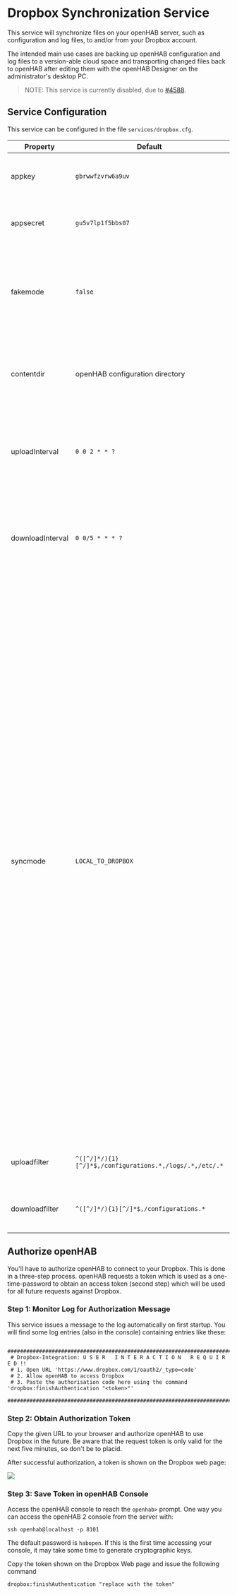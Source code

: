 # Dropbox Synchronization Service

This service will synchronize files on your openHAB server, such as configuration and log files, to and/or from your Dropbox account.

The intended main use cases are backing up openHAB configuration and log files to a version-able cloud space and transporting changed files back to openHAB after editing them with the openHAB Designer on the administrator's desktop PC.

> NOTE: This service is currently disabled, due to [#4588](https://github.com/openhab/openhab1-addons/issues/4588).

## Service Configuration

This service can be configured in the file `services/dropbox.cfg`.

| Property | Default | Required | Description |
|----------|---------|:--------:|-------------|
| appkey   | `gbrwwfzvrw6a9uv` |  Yes due to [#4588](https://github.com/openhab/openhab1-addons/issues/4588) | the default app key is defunct and code changes are necessary. |
| appsecret | `gu5v7lp1f5bbs07` | Yes due to [#4588](https://github.com/openhab/openhab1-addons/issues/4588) | the default app secret is defunct and code changes are necessary. |
| fakemode |  `false` |   No    | operates the synchronizer in fake mode which avoids uploading files to or downloading files from Dropbox. Set to `true` as a test mode for the filter settings. |
| contentdir | openHAB configuration directory | No | the base directory to synchronize with openHAB, configure `uploadFilter` and `downloadFilter` to select files |
| uploadInterval | `0 0 2 * * ?` | No | a [cron expression](http://quartz-scheduler.org/documentation/quartz-2.1.x/tutorials/tutorial-lesson-06) to set the schedule for uploading changes to Dropbox.  The default schedule uploads changes every day at 2am. |
| downloadInterval | `0 0/5 * * * ?` | No | a [cron expression](http://quartz-scheduler.org/documentation/quartz-2.1.x/tutorials/tutorial-lesson-06) to set the schedule for downloading changes from Dropbox.  The default schedule downloads any changes every five minutes. |
| syncmode | `LOCAL_TO_DROPBOX` | No | There are three different synchronization modes available:<br/><br/>`DROPBOX_TO_LOCAL` - changed files will be downloaded from your Dropbox to openHAB only<br/>`LOCAL_TO_DROPBOX` - locally changed files will be uploaded to your Dropbox only<br/>`BIDIRECTIONAL` - files will be synchronized from Dropbox to your local openHAB and vice versa. All changes will be downloaded from Dropbox to your local system first. After that any local changes will be uploaded to Dropbox. Hence a concurrent change to one file will be overruled by Dropbox in any case.<br/><br/>In case your Dropbox returns the `reset` flag, all local files will be uploaded to your Dropbox once, even if your synchronization mode is set to `DROPBOX_TO_LOCAL`. The `reset` flag might be returned either if the synchronization has been the first call ever (so no delta cursor is available) or there might be technical issues at Dropbox which causes the connected clients to resynchronize their states with Dropbox again. |
| uploadfilter | `^([^/]*/){1}[^/]*$,/configurations.*,/logs/.*,/etc/.*` | No | The defaults are specific to openHAB 1.x running on Unix-like systems |
| downloadfilter | `^([^/]*/){1}[^/]*$,/configurations.*` | No | The defaults are specific to openHAB 1.x running on Unix-like systems |

## Authorize openHAB

You'll have to authorize openHAB to connect to your Dropbox. This is done in a three-step process. openHAB requests a token which is used as a one-time-password to obtain an access token (second step) which will be used for all future requests against Dropbox.

### Step 1: Monitor Log for Authorization Message

This service issues a message to the log automatically on first startup. You will find some log entries (also in the console) containing entries like these:

```text
 #########################################################################################
 # Dropbox-Integration: U S E R   I N T E R A C T I O N   R E Q U I R E D !!
 # 1. Open URL 'https://www.dropbox.com/1/oauth2/_type=code'
 # 2. Allow openHAB to access Dropbox
 # 3. Paste the authorisation code here using the command 'dropbox:finishAuthentication "<token>"'
 #########################################################################################
```

### Step 2: Obtain Authorization Token

Copy the given URL to your browser and authorize openHAB to use Dropbox in the future. Be aware that the request token is only valid for the next five minutes, so don't be to placid.

After successful authorization, a token is shown on the Dropbox web page:

![](https://github.com/openhab/openhab1-addons/wiki/images/screenshots/dropbox-authorization.png)

### Step 3: Save Token in openHAB Console

Access the openHAB console to reach the `openhab>` prompt.  One way you can access the openHAB 2 console from the server with:

```shell
ssh openhab@localhost -p 8101
```

The default password is `habopen`.  If this is the first time accessing your console, it may take some time to generate cryptographic keys.

Copy the token shown on the Dropbox Web page and issue the following command 

```text
dropbox:finishAuthentication "replace with the token"
```
